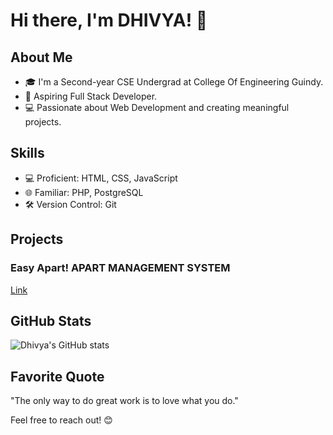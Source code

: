 # Hi there, I'm DHIVYA! 👋

## About Me
- 🎓 I'm a Second-year CSE Undergrad at College Of Engineering Guindy.
- 💼 Aspiring Full Stack Developer.
- 💻 Passionate about Web Development and creating meaningful projects.

## Skills

- 💻 Proficient: HTML, CSS, JavaScript
- 🌐 Familiar: PHP, PostgreSQL
- 🛠️ Version Control: Git

## Projects

### Easy Apart! APART MANAGEMENT SYSTEM
[Link](https://github.com/dhivya003/APARTMENT_MANAGEMENT_SYSTEM.git)

## GitHub Stats
![Dhivya's GitHub stats](https://github-readme-stats.vercel.app/api?username=dhivya003&show_icons=true&theme=radical)

## Favorite Quote
"The only way to do great work is to love what you do." 

Feel free to reach out! 😊








